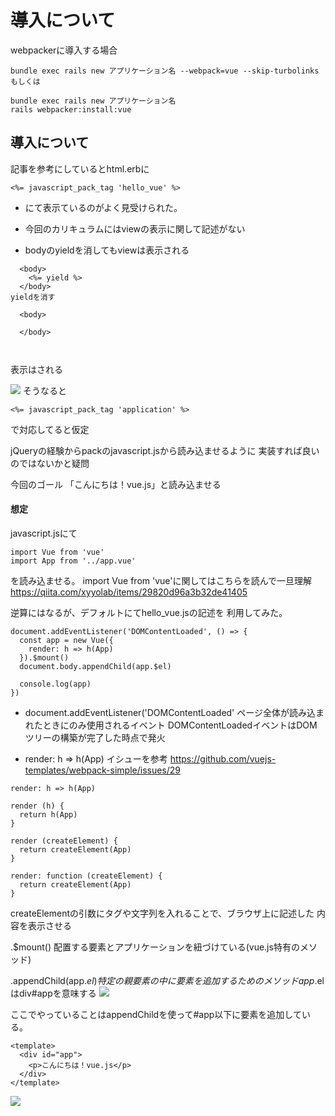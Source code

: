 # 導入について
webpackerに導入する場合
```
bundle exec rails new アプリケーション名 --webpack=vue --skip-turbolinks
もしくは

bundle exec rails new アプリケーション名 
rails webpacker:install:vue
```

## 導入について

記事を参考にしているとhtml.erbに
```
<%= javascript_pack_tag 'hello_vue' %>
```

- にて表示ているのがよく見受けられた。

- 今回のカリキュラムにはviewの表示に関して記述がない

- bodyのyieldを消してもviewは表示される


```
  <body>
    <%= yield %>
  </body>
yieldを消す

  <body>

  </body>
  
  
```

 表示はされる

 ![](https://gyazo.com/9ef12a97827f1fad6c968ceab74c87ca/raw)
 そうなると
 ```
 <%= javascript_pack_tag 'application' %>
 ```
 で対応してると仮定
 
 jQueryの経験からpackのjavascript.jsから読み込ませるように
 実装すれば良いのではないかと疑問
 
 今回のゴール
 「こんにちは！vue.js」と読み込ませる
 
 #### 想定
 javascript.jsにて
```
import Vue from 'vue'
import App from '../app.vue'
```
を読み込ませる。
import Vue from 'vue'に関してはこちらを読んで一旦理解
https://qiita.com/xyyolab/items/29820d96a3b32de41405

逆算にはなるが、デフォルトにてhello_vue.jsの記述を
利用してみた。

```
document.addEventListener('DOMContentLoaded', () => {
  const app = new Vue({
    render: h => h(App)
  }).$mount()
  document.body.appendChild(app.$el)

  console.log(app)
})
```


- document.addEventListener('DOMContentLoaded'
ページ全体が読み込まれたときにのみ使用されるイベント
DOMContentLoadedイベントはDOMツリーの構築が完了した時点で発火


- render: h => h(App)
イシューを参考
https://github.com/vuejs-templates/webpack-simple/issues/29
```
render: h => h(App)
```
```
render (h) {
  return h(App)
}
```
```
render (createElement) {
  return createElement(App)
}
```
```
render: function (createElement) {
  return createElement(App)
}
```

createElementの引数にタグや文字列を入れることで、ブラウザ上に記述した
内容を表示させる
 
.$mount()
配置する要素とアプリケーションを紐づけている(vue.js特有のメソッド)

.appendChild(app.$el)
特定の親要素の中に要素を追加するためのメソッド
app.$elはdiv#appを意味する
 ![](https://gyazo.com/27563e533927f2711925b391fc89d0ab/raw)


ここでやっていることはappendChildを使って#app以下に要素を追加している。

```
<template>
  <div id="app">
    <p>こんにちは！vue.js</p>
  </div>
</template>
```

 ![](https://gyazo.com/903da4730b0f660076a4c0a28ed3dcd8/raw)


